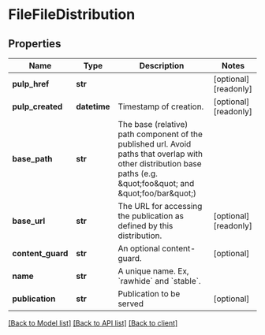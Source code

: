 # FileFileDistribution

## Properties
Name | Type | Description | Notes
------------ | ------------- | ------------- | -------------
**pulp_href** | **str** |  | [optional] [readonly] 
**pulp_created** | **datetime** | Timestamp of creation. | [optional] [readonly] 
**base_path** | **str** | The base (relative) path component of the published url. Avoid paths that                     overlap with other distribution base paths (e.g. \&quot;foo\&quot; and \&quot;foo/bar\&quot;) | 
**base_url** | **str** | The URL for accessing the publication as defined by this distribution. | [optional] [readonly] 
**content_guard** | **str** | An optional content-guard. | [optional] 
**name** | **str** | A unique name. Ex, &#x60;rawhide&#x60; and &#x60;stable&#x60;. | 
**publication** | **str** | Publication to be served | [optional] 

[[Back to Model list]](../client.md#documentation-for-models) [[Back to API list]](../client.md#documentation-for-api-endpoints) [[Back to client]](../client.md)


